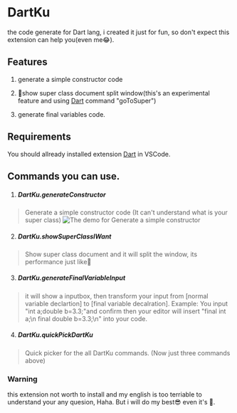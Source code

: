 # DartKu 
the code  generate for Dart lang, i created it just for fun, so don't expect this extension can help you(even me😂).
## Features
1. generate a simple constructor code
   
2. 💩show super class document split window(this's an experimental feature and using [Dart](https://marketplace.visualstudio.com/items?itemName=Dart-Code.dart-code) command "goToSuper")
3. generate final variables code.
## Requirements
You should allready installed extension [Dart](https://marketplace.visualstudio.com/items?itemName=Dart-Code.dart-code) in VSCode.

## Commands you can use.
1. ##### DartKu.generateConstructor
> Generate a simple constructor code
> (It can't understand what is your super class)
![The demo for Generate a simple constructor](https://media.giphy.com/media/J54FMEeYHxNZs4IvBF/giphy.gif)
2. ##### DartKu.showSuperClassIWant
> Show super class document and it will split the window, its performance just like💩
3. ##### DartKu.generateFinalVariableInput
> it will show a inputbox, then transform your input from [normal variable declartion] to [final variable decalration].
Example:
You input "int a;double b=3.3;"and confirm then your editor will insert
"final int a;\n
 final double b=3.3;\n" into your code.
4. ##### DartKu.quickPickDartKu
> Quick picker for the all DartKu commands.
> (Now just three commands above)

### Warning
this extension not worth to install and my english is too terriable to understand your any quesion, Haha.
But i will do my best😎 even it's 💩.
